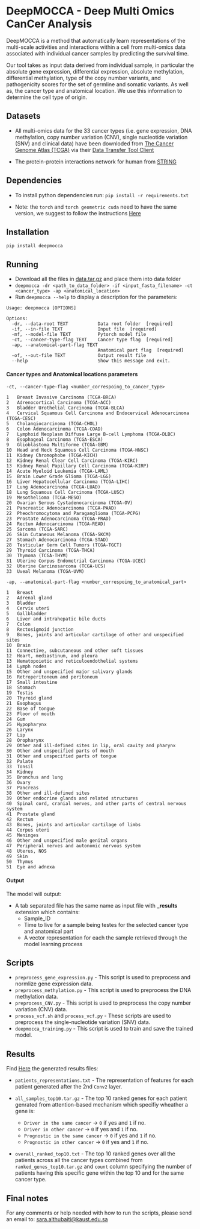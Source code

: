 # DeepMOCCA - Deep Multi Omics CanCer Analysis

DeepMOCCA is a method that automatically learn representations of the multi-scale activities and interactions within a cell from multi-omics data associated with individual cancer samples by predicting the survival time.

Our tool takes as input data derived from individual sample, in particular the absolute gene expression, differential expression, absolute methylation, differential methylation, type of the copy number variants, and pathogenicity scores for the set of germline and somatic variants. As well as, the cancer type and anatomical location. We use this information to determine the cell type of origin.


## Datasets

* All multi-omics data for the 33 cancer types (i.e. gene expression, DNA methylation, copy number variation (CNV), single nucleotide variation (SNV) and clinical data) have been downloded from [The Cancer Genome Atlas (TCGA)](http://cancergenome.nih.gov) via their [Data Transfer Tool Client](https://gdc.cancer.gov/access-data/gdc-data-transfer-tool)

* The protein-protein interactions network for human from [STRING](https://string-db.org/cgi/download.pl?sessionId=VKCYtvc7YJch&species_text=Homo+sapiens)

## Dependencies

* To install python dependencies run: `pip install -r requirements.txt`

* Note: the `torch` and `torch geometric cuda` need to have the same version, we suggest to follow the instructions [Here](https://pytorch-geometric.readthedocs.io/en/latest/notes/installation.html)

## Installation

`pip install deepmocca`

## Running

* Download all the files in [data.tar.gz](https://bio2vec.cbrc.kaust.edu.sa/data/deepmocca/data.tar.gz) and place them into data folder
* `deepmocca -dr <path_to_data_folder> -if <input_fasta_filename> -ct <cancer_type> -ap <anatomical_location>`
* Run `deepmocca --help` to display a description for the parameters:
```
Usage: deepmocca [OPTIONS]

Options:
  -dr, --data-root TEXT           Data root folder  [required]
  -if, --in-file TEXT             Input file  [required]
  -mf, --model-file TEXT          Pytorch model file
  -ct, --cancer-type-flag TEXT    Cancer type flag  [required]
  -ap, --anatomical-part-flag TEXT
                                  Anatomical part flag  [required]
  -of, --out-file TEXT            Output result file
  --help                          Show this message and exit.
  ```
  
#### Cancer types and Anatomical locations parameters
```
-ct, --cancer-type-flag <number_correspoing_to_cancer_type>
 
1	Breast Invasive Carcinoma (TCGA-BRCA)
2	Adrenocortical Carcinoma (TCGA-ACC)
3	Bladder Urothelial Carcinoma (TCGA-BLCA)
4	Cervical Squamous Cell Carcinoma and Endocervical Adenocarcinoma (TCGA-CESC)
5	Cholangiocarcinoma (TCGA-CHOL)
6	Colon Adenocarcinoma (TCGA-COAD)
7	Lymphoid Neoplasm Diffuse Large B-cell Lymphoma (TCGA-DLBC)
8	Esophageal Carcinoma (TCGA-ESCA)
9	Glioblastoma Multiforme (TCGA-GBM)
10	Head and Neck Squamous Cell Carcinoma (TCGA-HNSC)
11	Kidney Chromophobe (TCGA-KICH)
12	Kidney Renal Clear Cell Carcinoma (TCGA-KIRC)
13	Kidney Renal Papillary Cell Carcinoma (TCGA-KIRP)
14	Acute Myeloid Leukemia (TCGA-LAML)
15	Brain Lower Grade Glioma (TCGA-LGG)
16	Liver Hepatocellular Carcinoma (TCGA-LIHC)
17	Lung Adenocarcinoma (TCGA-LUAD)
18	Lung Squamous Cell Carcinoma (TCGA-LUSC)
19	Mesothelioma (TCGA-MESO)
20	Ovarian Serous Cystadenocarcinoma (TCGA-OV)
21	Pancreatic Adenocarcinoma (TCGA-PAAD)
22	Pheochromocytoma and Paraganglioma (TCGA-PCPG)
23	Prostate Adenocarcinoma (TCGA-PRAD)
24	Rectum Adenocarcinoma (TCGA-READ)
25	Sarcoma (TCGA-SARC)
26	Skin Cutaneous Melanoma (TCGA-SKCM)
27	Stomach Adenocarcinoma (TCGA-STAD)
28	Testicular Germ Cell Tumors (TCGA-TGCT)
29	Thyroid Carcinoma (TCGA-THCA)
30	Thymoma (TCGA-THYM)
31	Uterine Corpus Endometrial Carcinoma (TCGA-UCEC)
32	Uterine Carcinosarcoma (TCGA-UCS)
33	Uveal Melanoma (TCGA-UVM)
 
-ap, --anatomical-part-flag <number_correspoing_to_anatomical_part> 
 
1	Breast
2	Adrenal gland
3	Bladder
4	Cervix uteri
5	Gallbladder
6	Liver and intrahepatic bile ducts
7	Colon
8	Rectosigmoid junction
9	Bones, joints and articular cartilage of other and unspecified sites
10	Brain
11	Connective, subcutaneous and other soft tissues
12	Heart, mediastinum, and pleura
13	Hematopoietic and reticuloendothelial systems
14	Lymph nodes
15	Other and unspecified major salivary glands
16	Retroperitoneum and peritoneum
17	Small intestine
18	Stomach
19	Testis
20	Thyroid gland
21	Esophagus
22	Base of tongue
23	Floor of mouth
24	Gum
25	Hypopharynx
26	Larynx
27	Lip
28	Oropharynx
29	Other and ill-defined sites in lip, oral cavity and pharynx
30	Other and unspecified parts of mouth
31	Other and unspecified parts of tongue
32	Palate
33	Tonsil
34	Kidney
35	Bronchus and lung
36	Ovary
37	Pancreas
38	Other and ill-defined sites
39	Other endocrine glands and related structures
40	Spinal cord, cranial nerves, and other parts of central nervous system
41	Prostate gland
42	Rectum
43	Bones, joints and articular cartilage of limbs
44	Corpus uteri
45	Meninges
46	Other and unspecified male genital organs
47	Peripheral nerves and autonomic nervous system
48	Uterus, NOS
49	Skin
50	Thymus
51	Eye and adnexa
```
 
#### Output
The model will output:
- A tab separated file has the same name as input file with **_results** extension which contains:
    * Sample_ID
    * Time to live for a sample being testes for the selected cancer type and anatomical part
    * A vector representation for each the sample retrieved through the model learning process

## Scripts

* `preprocess_gene_expression.py` - This script is used to preprocess and normlize gene expression data.
* `preprocess_methylation.py` - This script is used to preprocess the DNA methylation data.
* `preprocess_CNV.py` - This script is used to preprocess the copy number variation (CNV) data.
* `process_vcf.sh` and `process_vcf.py` - These scripts are used to preprocess the single-nucleotide variation (SNV) data.
* `deepmocca_training.py` - This script is used to train and save the trained model.

## Results

Find [Here](https://github.com/bio-ontology-research-group/DeepMOCCA/tree/master/results) the generated results files:

- `patients_representations.txt` - The representation of features for each patient generated after the 2nd `Conv2` layer.
- `all_samples_top10.tar.gz` - The top 10 ranked genes for each patient genrated from attention-based mechanism which specifiy wheather a gene is:
  * `Driver in the same cancer` -> `0` if yes and `1` if no.
  * `Driver in other cancer` -> `0` if yes and `1` if no.
  * `Prognostic in the same cancer` -> `0` if yes and `1` if no.
  * `Prognostic in other cancer` -> `0` if yes and `1` if no.
      
- `overall_ranked_top10.txt` - The top 10 ranked genes over all the patients across all the cancer types combined from `ranked_genes_top10.tar.gz` and `count` column specifying the number of patients having this specific gene within the top 10 and for the same cancer type.

## Final notes

For any comments or help needed with how to run the scripts, please send an email to: sara.althubaiti@kaust.edu.sa
